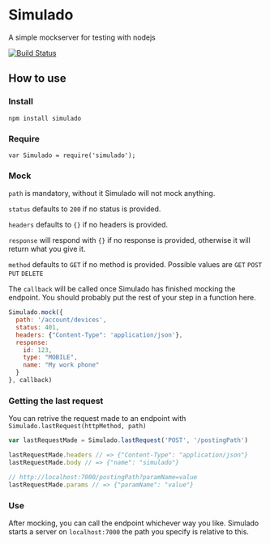 # Simulado
A simple mockserver for testing with nodejs

[![Build Status](https://travis-ci.org/ldabiralai/simulado.svg)](https://travis-ci.org/ldabiralai/simulado)

## How to use
### Install
    npm install simulado
### Require
    var Simulado = require('simulado');
### Mock
```path``` is mandatory, without it Simulado will not mock anything.

```status``` defaults to ```200``` if no status is provided.

```headers``` defaults to ```{}``` if no headers is provided.

```response``` will respond with ```{}``` if no response is provided, otherwise it will return what you give it.

```method``` defaults to ```GET``` if no method is provided. Possible values are ```GET``` ```POST``` ```PUT``` ```DELETE``` 

The ```callback``` will be called once Simulado has finished mocking the endpoint. You should probably put the rest of your step in a function here.
```javascript
Simulado.mock({
  path: '/account/devices',
  status: 401,
  headers: {"Content-Type": 'application/json'},
  response: 
    id: 123,
    type: "MOBILE",
    name: "My work phone"
  }
}, callback)
```
### Getting the last request
You can retrive the request made to an endpoint with ```Simulado.lastRequest(httpMethod, path)```
```javascript
var lastRequestMade = Simulado.lastRequest('POST', '/postingPath')

lastRequestMade.headers // => {"Content-Type": "application/json"}
lastRequestMade.body // => {"name": "simulado"}

// http://localhost:7000/postingPath?paramName=value
lastRequestMade.params // => {"paramName": "value"}
```
### Use
After mocking, you can call the endpoint whichever way you like. Simulado starts a server on ```localhost:7000``` the path you specify is relative to this.
